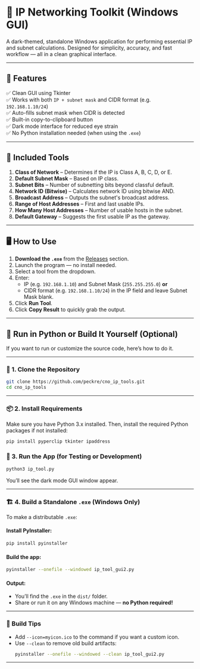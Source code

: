 # 🧰 IP Networking Toolkit (Windows GUI)

A dark-themed, standalone Windows application for performing essential IP and subnet calculations. Designed for simplicity, accuracy, and fast workflow — all in a clean graphical interface.

---

## 🚀 Features

✅ Clean GUI using Tkinter  
✅ Works with both `IP + subnet mask` and CIDR format (e.g. `192.168.1.10/24`)  
✅ Auto-fills subnet mask when CIDR is detected  
✅ Built-in copy-to-clipboard button  
✅ Dark mode interface for reduced eye strain  
✅ No Python installation needed (when using the `.exe`)

---

## 🔧 Included Tools

1. **Class of Network** – Determines if the IP is Class A, B, C, D, or E.
2. **Default Subnet Mask** – Based on IP class.
3. **Subnet Bits** – Number of subnetting bits beyond classful default.
4. **Network ID (Bitwise)** – Calculates network ID using bitwise AND.
5. **Broadcast Address** – Outputs the subnet's broadcast address.
6. **Range of Host Addresses** – First and last usable IPs.
7. **How Many Host Addresses** – Number of usable hosts in the subnet.
8. **Default Gateway** – Suggests the first usable IP as the gateway.

---

## 🖥️ How to Use

1. **Download the `.exe`** from the [Releases](./releases) section.
2. Launch the program — no install needed.
3. Select a tool from the dropdown.
4. Enter:
   - IP (e.g. `192.168.1.10`) and Subnet Mask (`255.255.255.0`) **or**
   - CIDR format (e.g. `192.168.1.10/24`) in the IP field and leave Subnet Mask blank.
5. Click **Run Tool**.
6. Click **Copy Result** to quickly grab the output.

---

## 🧪 Run in Python or Build It Yourself (Optional)

If you want to run or customize the source code, here’s how to do it.

---

### 🔧 1. Clone the Repository

```bash
git clone https://github.com/peckre/cno_ip_tools.git
cd cno_ip_tools
```

---

### 📦 2. Install Requirements

Make sure you have Python 3.x installed. Then, install the required Python packages if not installed:

```bash
pip install pyperclip tkinter ipaddress
```


### 🧰 3. Run the App (for Testing or Development)

```bash
python3 ip_tool.py
```

You’ll see the dark mode GUI window appear.

---

### 🏗️ 4. Build a Standalone `.exe` (Windows Only)

To make a distributable `.exe`:

#### Install PyInstaller:
```bash
pip install pyinstaller
```

#### Build the app:
```bash
pyinstaller --onefile --windowed ip_tool_gui2.py
```

#### Output:
- You’ll find the `.exe` in the `dist/` folder.
- Share or run it on any Windows machine — **no Python required!**

---

### 📌 Build Tips

- Add `--icon=myicon.ico` to the command if you want a custom icon.
- Use `--clean` to remove old build artifacts:
  ```bash
  pyinstaller --onefile --windowed --clean ip_tool_gui2.py
  ```

---
